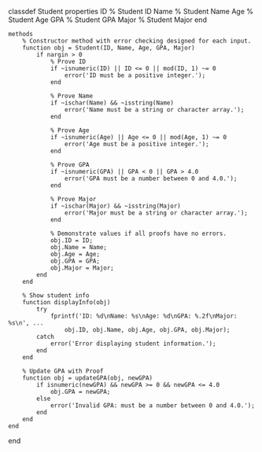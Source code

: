 classdef Student
    properties
        ID      % Student ID
        Name    % Student Name
        Age     % Student Age
        GPA     % Student GPA
        Major   % Student Major
    end
    
    methods
        % Constructor method with error checking designed for each input.
        function obj = Student(ID, Name, Age, GPA, Major)
            if nargin > 0
                % Prove ID
                if ~isnumeric(ID) || ID <= 0 || mod(ID, 1) ~= 0
                    error('ID must be a positive integer.');
                end
                
                % Prove Name
                if ~ischar(Name) && ~isstring(Name)
                    error('Name must be a string or character array.');
                end
                
                % Prove Age
                if ~isnumeric(Age) || Age <= 0 || mod(Age, 1) ~= 0
                    error('Age must be a positive integer.');
                end
                
                % Prove GPA
                if ~isnumeric(GPA) || GPA < 0 || GPA > 4.0
                    error('GPA must be a number between 0 and 4.0.');
                end
                
                % Prove Major
                if ~ischar(Major) && ~isstring(Major)
                    error('Major must be a string or character array.');
                end

                % Demonstrate values if all proofs have no errors.
                obj.ID = ID;
                obj.Name = Name;
                obj.Age = Age;
                obj.GPA = GPA;
                obj.Major = Major;
            end
        end
        
        % Show student info
        function displayInfo(obj)
            try
                fprintf('ID: %d\nName: %s\nAge: %d\nGPA: %.2f\nMajor: %s\n', ...
                    obj.ID, obj.Name, obj.Age, obj.GPA, obj.Major);
            catch
                error('Error displaying student information.');
            end
        end
        
        % Update GPA with Proof
        function obj = updateGPA(obj, newGPA)
            if isnumeric(newGPA) && newGPA >= 0 && newGPA <= 4.0
                obj.GPA = newGPA;
            else
                error('Invalid GPA: must be a number between 0 and 4.0.');
            end
        end
    end
end
